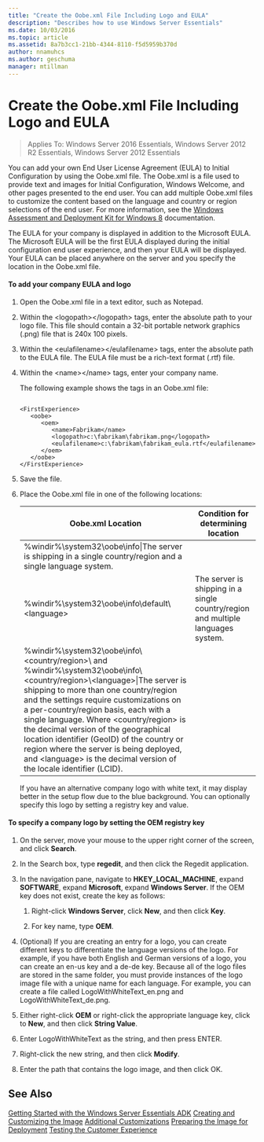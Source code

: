 ```yaml
---
title: "Create the Oobe.xml File Including Logo and EULA"
description: "Describes how to use Windows Server Essentials"
ms.date: 10/03/2016
ms.topic: article
ms.assetid: 8a7b3cc1-21bb-4344-8110-f5d5959b370d
author: nnamuhcs
ms.author: geschuma
manager: mtillman
---
```


# Create the Oobe.xml File Including Logo and EULA

>Applies To: Windows Server 2016 Essentials, Windows Server 2012 R2 Essentials, Windows Server 2012 Essentials

You can add your own End User License Agreement (EULA) to Initial Configuration by using the Oobe.xml file. The Oobe.xml is a file used to provide text and images for Initial Configuration, Windows Welcome, and other pages presented to the end user. You can add multiple Oobe.xml files to customize the content based on the language and country or region selections of the end user. For more information, see the [Windows Assessment and Deployment Kit for Windows 8](https://go.microsoft.com/fwlink/?LinkId=248694) documentation.

 The EULA for your company is displayed in addition to the Microsoft EULA. The Microsoft EULA will be the first EULA displayed during the initial configuration end user experience, and then your EULA will be displayed. Your EULA can be placed anywhere on the server and you specify the location in the Oobe.xml file.

#### To add your company EULA and logo

1. Open the Oobe.xml file in a text editor, such as Notepad.

2. Within the <logopath\></logopath\> tags, enter the absolute path to your logo file. This file should contain a 32-bit portable network graphics (.png) file that is 240x 100 pixels.

3. Within the <eulafilename\></eulafilename\> tags, enter the absolute path to the EULA file. The EULA file must be a rich-text format (.rtf) file.

4. Within the <name\></name\> tags, enter your company name.

    The following example shows the tags in an Oobe.xml file:

   ```

   <FirstExperience>
      <oobe>
         <oem>
            <name>Fabrikam</name>
            <logopath>c:\fabrikam\fabrikam.png</logopath>
            <eulafilename>c:\fabrikam\fabrikam_eula.rtf</eulafilename>
         </oem>
      </oobe>
   </FirstExperience>

   ```

5. Save the file.

6. Place the Oobe.xml file in one of the following locations:

   |Oobe.xml Location|Condition for determining location|
   |-----------------------|----------------------------------------|
   |%windir%\system32\oobe\info\|The server is shipping in a single country/region and a single language system.|
   |%windir%\system32\oobe\info\default\\<language\>|The server is shipping in a single country/region and multiple languages system.|
   |%windir%\system32\oobe\info\\<country/region>\ and %windir%\system32\oobe\info\\<country/region>\\<language\>\|The server is shipping to more than one country/region and the settings require customizations on a per-country/region basis, each with a single language. Where <country/region> is the decimal version of the geographical location identifier (GeoID) of the country or region where the server is being deployed, and <language\> is the decimal version of the locale identifier (LCID).|

   If you have an alternative company logo with white text, it may display better in the setup flow due to the blue background.  You can optionally specify this logo by setting a registry key and value.

#### To specify a company logo by setting the OEM registry key

1.  On the server, move your mouse to the upper right corner of the screen, and click **Search**.

2.  In the Search box, type **regedit**, and then click the Regedit application.

3.  In the navigation pane, navigate to  **HKEY_LOCAL_MACHINE**, expand **SOFTWARE**, expand **Microsoft**, expand **Windows Server**. If the OEM key does not exist, create the key as follows:

    1.  Right-click **Windows Server**, click **New**, and then click **Key**.

    2.  For key name, type **OEM**.

4.  (Optional) If you are creating an entry for a logo, you can create different keys to differentiate the language versions of the logo. For example, if you have both English and German versions of a logo, you can create an en-us key and a de-de key. Because all of the logo files are stored in the same folder, you must provide instances of the logo image file with a unique name for each language. For example, you can create a file called LogoWithWhiteText_en.png and LogoWithWhiteText_de.png.

5.  Either right-click **OEM** or right-click the appropriate language key, click to **New**, and then click **String Value**.

6.  Enter LogoWithWhiteText as the string, and then press ENTER.

7.  Right-click the new string, and then click **Modify**.

8.  Enter the path that contains the logo image, and then click OK.

## See Also
 [Getting Started with the Windows Server Essentials ADK](Getting-Started-with-the-Windows-Server-Essentials-ADK.md)
 [Creating and Customizing the Image](Creating-and-Customizing-the-Image.md)
 [Additional Customizations](Additional-Customizations.md)
 [Preparing the Image for Deployment](Preparing-the-Image-for-Deployment.md)
 [Testing the Customer Experience](Testing-the-Customer-Experience.md)
